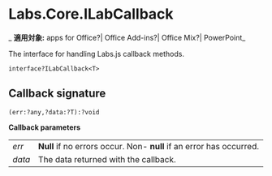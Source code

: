 
# Labs.Core.ILabCallback

 _ **適用対象:** apps for Office?| Office Add-ins?| Office Mix?| PowerPoint_

The interface for handling Labs.js callback methods.

```
interface?ILabCallback<T>
```


## Callback signature

 `(err:?any,?data:?T):?void`

 **Callback parameters**


|||
|:-----|:-----|
| _err_|**Null** if no errors occur. Non- **null** if an error has occurred.|
| _data_|The data returned with the callback.|
